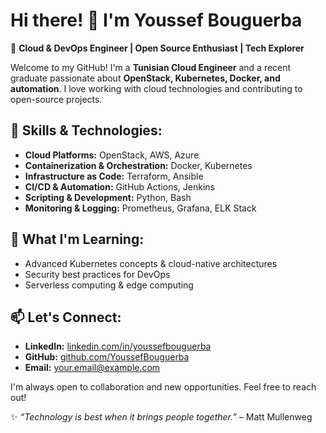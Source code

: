 # Hi there! 👋 I'm Youssef Bouguerba

🚀 **Cloud & DevOps Engineer | Open Source Enthusiast | Tech Explorer**

Welcome to my GitHub! I'm a **Tunisian Cloud Engineer** and a recent graduate passionate about **OpenStack, Kubernetes, Docker, and automation**. I love working with cloud technologies and contributing to open-source projects.

## 🔧 Skills & Technologies:
- **Cloud Platforms:** OpenStack, AWS, Azure
- **Containerization & Orchestration:** Docker, Kubernetes
- **Infrastructure as Code:** Terraform, Ansible
- **CI/CD & Automation:** GitHub Actions, Jenkins
- **Scripting & Development:** Python, Bash
- **Monitoring & Logging:** Prometheus, Grafana, ELK Stack

## 🌱 What I'm Learning:
- Advanced Kubernetes concepts & cloud-native architectures
- Security best practices for DevOps
- Serverless computing & edge computing

## 📫 Let's Connect:
- **LinkedIn:** [linkedin.com/in/youssefbouguerba](#)
- **GitHub:** [github.com/YoussefBouguerba](#)
- **Email:** [your.email@example.com](#)

I'm always open to collaboration and new opportunities. Feel free to reach out!

✨ _“Technology is best when it brings people together.”_ – Matt Mullenweg

